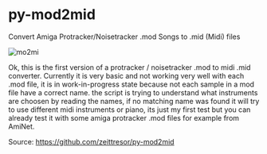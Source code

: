 # py-mod2mid
Convert Amiga Protracker/Noisetracker .mod Songs to .mid (Midi) files

![mo2mi](https://github.com/user-attachments/assets/697d81ee-bdd7-4464-af1e-c7731d6773c2)


Ok, this is the first version of a protracker / noisetracker .mod to midi .mid converter.
Currently it is very basic and not working very well with each .mod file, it is in work-in-progress state
because not each sample in a mod file have a correct name. the script is trying to understand what instruments are choosen by reading the names,
if no matching name was found it will try to use different midi instruments or piano, its just my first test
but you can already test it with some amiga protracker .mod files for example from AmiNet.

Source: https://github.com/zeittresor/py-mod2mid
